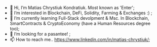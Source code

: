 - 👋 Hi, I’m Matias Chrystiuk Kondratiuk. Most known as 'Enter';
- 👀 I’m interested in Blockchain, DeFi, Solidity, Farming & Exchanges :) ;
- 🌱 I’m currently learning Full-Stack devolpment & Msc. In Blockchain, SmartContracts & CryptoEconomy (have a Human Resources degree too);
- 💞️ I’m looking for a pasantee! ;
- 📫 How to reach me.. <a>https://www.linkedin.com/in/matias-chrystiuk/</a>;

<!---
EnterV/EnterV is a ✨ special ✨ repository because its `README.md` (this file) appears on your GitHub profile.
You can click the Preview link to take a look at your changes.
--->
